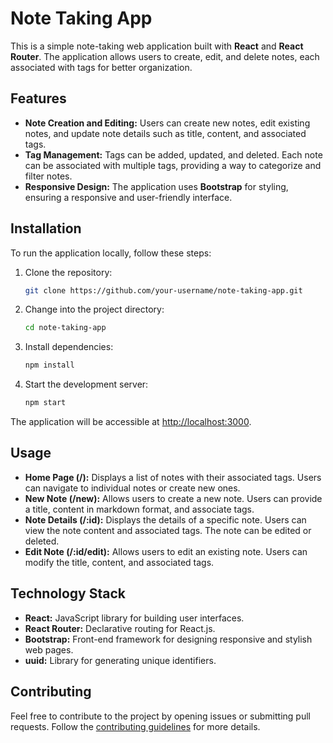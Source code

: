 # Note Taking App

This is a simple note-taking web application built with **React** and **React Router**. The application allows users to create, edit, and delete notes, each associated with tags for better organization.

## Features

- **Note Creation and Editing:** Users can create new notes, edit existing notes, and update note details such as title, content, and associated tags.
- **Tag Management:** Tags can be added, updated, and deleted. Each note can be associated with multiple tags, providing a way to categorize and filter notes.
- **Responsive Design:** The application uses **Bootstrap** for styling, ensuring a responsive and user-friendly interface.

## Installation

To run the application locally, follow these steps:

1. Clone the repository:

    ```bash
    git clone https://github.com/your-username/note-taking-app.git
    ```

2. Change into the project directory:

    ```bash
    cd note-taking-app
    ```

3. Install dependencies:

    ```bash
    npm install
    ```

4. Start the development server:

    ```bash
    npm start
    ```

The application will be accessible at [http://localhost:3000](http://localhost:3000).

## Usage

- **Home Page (/):** Displays a list of notes with their associated tags. Users can navigate to individual notes or create new ones.
- **New Note (/new):** Allows users to create a new note. Users can provide a title, content in markdown format, and associate tags.
- **Note Details (/:id):** Displays the details of a specific note. Users can view the note content and associated tags. The note can be edited or deleted.
- **Edit Note (/:id/edit):** Allows users to edit an existing note. Users can modify the title, content, and associated tags.

## Technology Stack

- **React:** JavaScript library for building user interfaces.
- **React Router:** Declarative routing for React.js.
- **Bootstrap:** Front-end framework for designing responsive and stylish web pages.
- **uuid:** Library for generating unique identifiers.

## Contributing

Feel free to contribute to the project by opening issues or submitting pull requests. Follow the [contributing guidelines](CONTRIBUTING.md) for more details.
